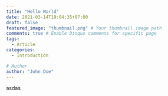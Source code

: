 ```yaml
---
title: "Hello World"
date: 2021-03-14T19:04:35+07:00
draft: false
featured_image: "thumbnail.png" # Your thumbnail image path
comments: true # Enable Disqus comments for specific page
tags:
  - Article
categories:
  - Introduction

# Author
author: "John Doe"
---
```


asdas
